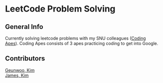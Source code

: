# LeetCode Problem Solving
## General Info
Currently solving leetcode problems with my SNU colleagues ([Coding Apes](https://github.com/CodingApes)).
Coding Apes consists of 3 apes practicing coding to get into Google.

## Contributors
[Geunwoo, Kim](https://github.com/foolishvoy)  
[James, Kim](https://github.com/james19190)
